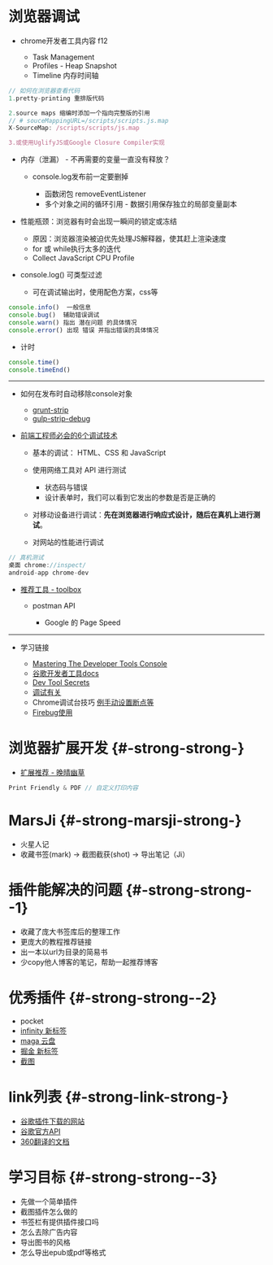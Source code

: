 # **浏览器调试**

- chrome开发者工具内容 f12

  - Task Management
  - Profiles - Heap Snapshot
  - Timeline 内存时间轴

```javascript
// 如何在浏览器查看代码
1.pretty-printing 重排版代码

2.source maps 缩编时添加一个指向完整版的引用
// # souceMappingURL=/scripts/scripts.js.map
X-SourceMap: /scripts/scripts/js.map

3.或使用UglifyJS或Google Closure Compiler实现
```

- 内存（泄漏） - 不再需要的变量一直没有释放？

  - console.log发布前一定要删掉

    - 函数闭包 removeEventListener
    - 多个对象之间的循环引用 - 数据引用保存独立的局部变量副本

- 性能瓶颈：浏览器有时会出现一瞬间的锁定或冻结

  - 原因：浏览器渲染被迫优先处理JS解释器，使其赶上渲染速度
  - for 或 while执行太多的迭代
  - Collect JavaScript CPU Profile

- console.log() 可类型过滤

  - 可在调试输出时，使用配色方案，css等

```javascript
console.info()  一般信息
console.bug()  辅助错误调试
console.warn() 指出 潜在问题 的具体情况
console.error() 出现 错误 并指出错误的具体情况
```

- 计时

```javascript
console.time()
console.timeEnd()
```

--------------------------------------------------------------------------------

- 如何在发布时自动移除console对象

  - [grunt-strip](https://github.com/jsoverson/grunt-strip)
  - [gulp-strip-debug](https://github.com/sindresorhus/gulp-strip-debug)

- [前端工程师必会的6个调试技术](https://read.douban.com/reader/column/5945187/chapter/30774228/)

  - 基本的调试： HTML、CSS 和 JavaScript
  - 使用网络工具对 API 进行测试

    - 状态码与错误
    - 设计表单时，我们可以看到它发出的参数是否是正确的

  - 对移动设备进行调试：**先在浏览器进行响应式设计，随后在真机上进行测试**。
  - 对网站的性能进行调试

```javascript
// 真机测试
桌面 chrome://inspect/
android-app chrome-dev
```

- [推荐工具 - toolbox](https://github.com/phodal/toolbox)

  - postman API

    - Google 的 Page Speed

--------------------------------------------------------------------------------

- 学习链接

  - [Mastering The Developer Tools Console](http://blog.teamtreehouse.com/mastering-developer-tools-console)
  - [谷歌开发者工具docs](https://developers.google.com/web/tools/chrome-devtools/memory-problems/?utm_source=dcc&utm_medium=redirect&utm_campaign=2016q3)
  - [Dev Tool Secrets](http://devtoolsecrets.com/)
  - [调试有关](http://www.jb51.net/article/58570.htm)
  - Chrome调试台技巧 [例手动设置断点等](http://www.open-open.com/lib/view/open1416809904055.html)
  - [Firebug使用](http://www.ruanyifeng.com/blog/2011/03/firebug_console_tutorial.html)

# **浏览器扩展开发** {#-strong-strong-}

- [扩展推荐 - 晚晴幽草](http://www.jianshu.com/p/9027986083ee)

```javascript
Print Friendly & PDF // 自定义打印内容
```

# **MarsJi** {#-strong-marsji-strong-}

- 火星人记
- 收藏书签(mark) → 截图截获(shot) → 导出笔记（Ji）

# **插件能解决的问题** {#-strong-strong--1}

- 收藏了庞大书签库后的整理工作
- 更庞大的教程推荐链接
- 出一本以url为目录的简易书
- 少copy他人博客的笔记，帮助一起推荐博客

# **优秀插件** {#-strong-strong--2}

- pocket
- [infinity 新标签](http://infinitynewtab.com/)
- [maga 云盘](http://www.kancloud.cn/luo0412/digest/260465)
- [掘金 新标签](http://gold.xitu.io/extension/?utm_source=zhihu&utm_medium=answer&utm_campaign=answer_liutao)
- [截图](https://chrome.google.com/webstore/detail/awesome-screenshot-screen/nlipoenfbbikpbjkfpfillcgkoblgpmj)

# **link列表** {#-strong-link-strong-}

- [谷歌插件下载的网站](https://developer.chrome.com/extensions)
- [谷歌官方API](https://developer.chrome.com/extensions/getstarted)
- [360翻译的文档](http://open.chrome.360.cn/extension_dev/overview.html)

# **学习目标** {#-strong-strong--3}

- 先做一个简单插件
- 截图插件怎么做的
- 书签栏有提供插件接口吗
- 怎么去除广告内容
- 导出图书的风格
- 怎么导出epub或pdf等格式

